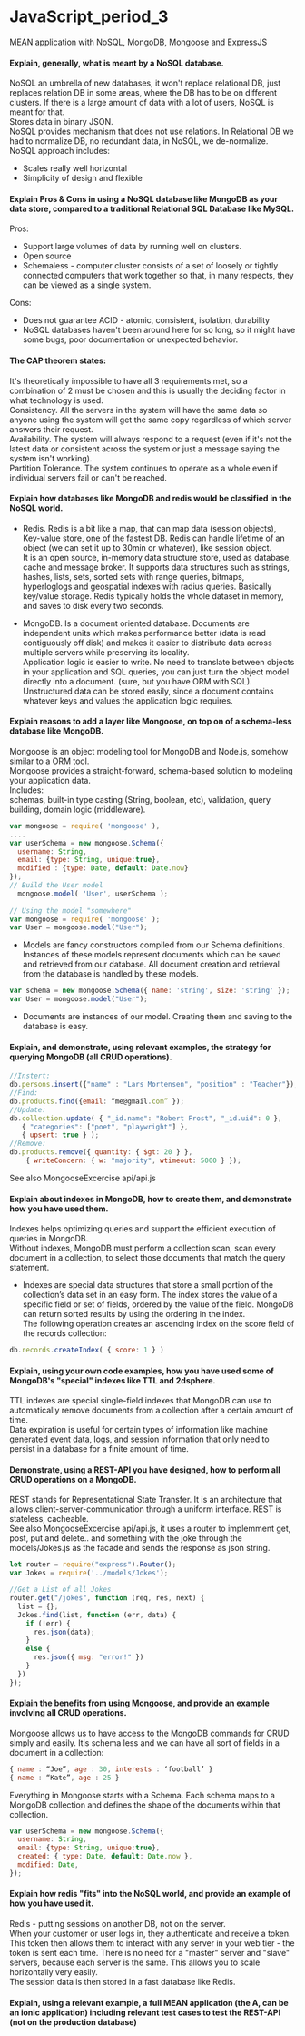 # JavaScript_period_3
MEAN application with NoSQL, MongoDB, Mongoose and ExpressJS


#### Explain, generally, what is meant by a NoSQL database.
NoSQL an umbrella of new databases, it won't replace relational DB, just replaces relation DB in some areas, where the DB has to be on different clusters. If there is a large amount of data with a lot of users, NoSQL is meant for that.  
Stores data in binary JSON.  
NoSQL provides mechanism that does not use relations. In Relational DB we had to normalize DB, no redundant data, in NoSQL, we de-normalize.  
NoSQL approach includes:  
* Scales really well horizontal
* Simplicity of design and flexible


#### Explain Pros & Cons in using a NoSQL database like MongoDB as your data store, compared to a traditional Relational SQL Database like MySQL.
Pros:
* Support large volumes of data by running well on clusters.
* Open source
* Schemaless - computer cluster consists of a set of loosely or tightly connected computers that work together so that, in many respects, they can be viewed as a single system.  

Cons:
* Does not guarantee ACID - atomic, consistent, isolation, durability
* NoSQL databases haven't been around here for so long, so it might have some bugs, poor documentation or unexpected behavior.

#### The CAP theorem states:
It's theoretically impossible to have all 3 requirements met, so a combination of 2 must be chosen and this is usually the deciding factor in what technology is used.  
Consistency. 
All the servers in the system will have the same data so anyone using the system will get the same copy regardless of which server answers their request.  
Availability. 
The system will always respond to a request (even if it's not the latest data or consistent across the system or just a message saying the system isn't working).  
Partition Tolerance. 
The system continues to operate as a whole even if individual servers fail or can't be reached.

#### Explain how databases like MongoDB and redis would be classified in the NoSQL world.
* Redis. 
Redis is a bit like a map, that can map data (session objects), Key-value store, one of the fastest DB. Redis can handle lifetime of an object (we can set it up to 30min or whatever), like session object.  
It is an open source, in-memory data structure store, used as database, cache and message broker. It supports data structures such as strings, hashes, lists, sets, sorted sets with range queries, bitmaps, hyperloglogs and geospatial indexes with radius queries. Basically key/value storage. Redis typically holds the whole dataset in memory, and saves to disk every two seconds.  

* MongoDB. 
Is a document oriented database. Documents are independent units which makes performance better (data is read contiguously off disk) and makes it easier to distribute data across multiple servers while preserving its locality.  
Application logic is easier to write. No need to translate between objects in your application and SQL queries, you can just turn the object model directly into a document. (sure, but you have ORM with SQL). 
Unstructured data can be stored easily, since a document contains whatever keys and values the application logic requires.

#### Explain reasons to add a layer like Mongoose, on top on of a schema-less database like MongoDB.
Mongoose is an object modeling tool for MongoDB and Node.js, somehow similar to a ORM tool.  
Mongoose provides a straight-forward, schema-based solution to modeling your application data.  
Includes:  
schemas, built-in type casting (String, boolean, etc), validation, query building, domain logic (middleware).
```javascript
var mongoose = require( 'mongoose' ),
....
var userSchema = new mongoose.Schema({
  username: String,
  email: {type: String, unique:true},
  modified : {type: Date, default: Date.now}
});
// Build the User model
  mongoose.model( 'User', userSchema );
           
// Using the model "somewhere"
var mongoose = require( 'mongoose' );
var User = mongoose.model("User");
```

* Models are fancy constructors compiled from our Schema definitions. Instances of these models represent documents which can be saved and retrieved from our database. All document creation and retrieval from the database is handled by these models.
```javascript
var schema = new mongoose.Schema({ name: 'string', size: 'string' });
var User = mongoose.model("User");
```
* Documents are instances of our model. Creating them and saving to the database is easy.

#### Explain, and demonstrate, using relevant examples, the strategy for querying MongoDB (all CRUD operations).
```javascript
//Instert:
db.persons.insert({"name" : "Lars Mortensen", "position" : "Teacher"});
//Find:
db.products.find({email: “me@gmail.com” });
//Update:
db.collection.update( { "_id.name": "Robert Frost", "_id.uid": 0 },
   { "categories": ["poet", "playwright"] },
   { upsert: true } );
//Remove:
db.products.remove({ quantity: { $gt: 20 } },
    { writeConcern: { w: "majority", wtimeout: 5000 } });
```
See also MongooseExcercise api/api.js

#### Explain about indexes in MongoDB, how to create them, and demonstrate how you have used them.
Indexes helps optimizing queries and support the efficient execution of queries in MongoDB.  
Without indexes, MongoDB must perform a collection scan, scan every document in a collection, to select those documents that match the query statement.  
* Indexes are special data structures that store a small portion of the collection’s data set in an easy form. The index stores the value of a specific field or set of fields, ordered by the value of the field. MongoDB can return sorted results by using the ordering in the index.  
The following operation creates an ascending index on the score field of the records collection:
```JavaScript
db.records.createIndex( { score: 1 } )
```

#### Explain, using your own code examples, how you have used some of MongoDB's "special" indexes like TTL and 2dsphere.
TTL indexes are special single-field indexes that MongoDB can use to automatically remove documents from a collection after a certain amount of time.  
Data expiration is useful for certain types of information like machine generated event data, logs, and session information that only need to persist in a database for a finite amount of time.

#### Demonstrate, using a REST-API you have designed, how to perform all CRUD operations on a MongoDB.
REST stands for Representational State Transfer. It is an architecture that allows client-server-communication through a uniform interface. REST is stateless, cacheable.  
See also MongooseExcercise api/api.js, it uses a router to implemment get, post, put and delete.. and something with the joke through the models/Jokes.js as the facade and sends the response as json string.
```JavaScript
let router = require("express").Router();
var Jokes = require('../models/Jokes');

//Get a List of all Jokes
router.get("/jokes", function (req, res, next) {
  list = {};
  Jokes.find(list, function (err, data) {
    if (!err) {
      res.json(data);
    }
    else {
      res.json({ msg: "error!" })
    }
  })
});
```

#### Explain the benefits from using Mongoose, and provide an example involving all CRUD operations.
Mongoose allows us to have access to the MongoDB commands for CRUD simply and easily. Itis schema less and we can have all sort of fields in a document in a collection:
```JavaScript
{ name : “Joe”, age : 30, interests : ‘football’ }
{ name : “Kate”, age : 25 }
```
Everything in Mongoose starts with a Schema. Each schema maps to a MongoDB collection and defines the shape of the documents within that collection.
```javascript
var userSchema = new mongoose.Schema({
  username: String,
  email: {type: String, unique:true},
  created: { type: Date, default: Date.now },
  modified: Date,
});
```

#### Explain how redis "fits" into the NoSQL world, and provide an example of how you have used it.
Redis - putting sessions on another DB, not on the server.  
When your customer or user logs in, they authenticate and receive a token. This token then allows them to interact with any server in your web tier - the token is sent each time. There is no need for a "master" server and "slave" servers, because each server is the same. This allows you to scale horizontally very easily.  
The session data is then stored in a fast database like Redis.

#### Explain, using a relevant example, a full MEAN application (the A, can be an ionic application) including relevant test cases to test the REST-API (not on the production database)
